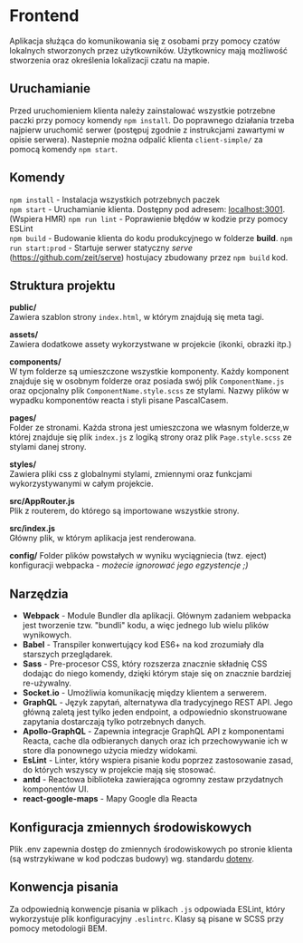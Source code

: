 # Frontend

Aplikacja służąca do komunikowania się z osobami przy pomocy czatów lokalnych stworzonych przez użytkowników. 
Użytkownicy mają możliwość stworzenia oraz określenia lokalizacji czatu na mapie.

## Uruchamianie

Przed uruchomieniem klienta należy zainstalować wszystkie potrzebne paczki przy pomocy komendy `npm install`. 
Do poprawnego działania trzeba najpierw uruchomić serwer (postępuj zgodnie z instrukcjami zawartymi w opisie serwera). Nastepnie można odpalić klienta `client-simple/` za pomocą komendy `npm start`.

## Komendy

`npm install` - Instalacja wszystkich potrzebnych paczek  
`npm start` - Uruchamianie klienta. Dostępny pod adresem: [localhost:3001](localhost:3001). (Wspiera HMR)
`npm run lint` - Poprawienie błędów w kodzie przy pomocy ESLint  
`npm build` - Budowanie klienta do kodu produkcyjnego w folderze **build**.
`npm run start:prod` - Startuje serwer statyczny *serve* (https://github.com/zeit/serve) hostujacy zbudowany przez `npm build` kod.

## Struktura projektu

**public/**  
Zawiera szablon strony `index.html`, w którym znajdują się meta tagi.

**assets/**  
Zawiera dodatkowe assety wykorzystwane w projekcie (ikonki, obrazki itp.)

**components/**  
W tym folderze są umieszczone wszystkie komponenty. Każdy komponent znajduje się w osobnym folderze oraz posiada swój plik `ComponentName.js` oraz opcjonalny plik `ComponentName.style.scss` ze stylami. Nazwy plików w wypadku komponentów reacta i styli pisane PascalCasem.

**pages/**  
Folder ze stronami. Każda strona jest umieszczona we własnym folderze,w której znajduje się plik `index.js` z logiką strony oraz plik `Page.style.scss` ze stylami danej strony.

**styles/**  
Zawiera pliki css z globalnymi stylami, zmiennymi oraz funkcjami wykorzystywanymi w całym projekcie.

**src/AppRouter.js**  
Plik z routerem, do którego są importowane wszystkie strony.

**src/index.js**  
Główny plik, w którym aplikacja jest renderowana.

**config/**
Folder plików powstałych w wyniku wyciągniecia (twz. eject) konfiguracji webpacka - *możecie ignorować jego egzystencje ;)*

## Narzędzia

- **Webpack** - Module Bundler dla aplikacji. Głównym zadaniem webpacka jest tworzenie tzw. "bundli" kodu, a więc jednego lub wielu plików wynikowych.
- **Babel** - Transpiler konwertujący kod ES6+ na kod zrozumiały dla starszych przeglądarek.
- **Sass** - Pre-procesor CSS, który rozszerza znacznie składnię CSS dodając do niego komendy, dzięki którym staje się on znacznie bardziej re-używalny.
- **Socket.io** - Umożliwia komunikację między klientem a serwerem.
- **GraphQL** - Język zapytań, alternatywa dla tradycyjnego REST API. Jego główną zaletą jest tylko jeden endpoint, a odpowiednio skonstruowane zapytania dostarczają tylko potrzebnych danych.
- **Apollo-GraphQL** - Zapewnia integracje GraphQL API z komponentami Reacta, cache dla odbieranych danych oraz ich przechowywanie ich w store dla ponownego użycia miedzy widokami. 
- **EsLint** - Linter, który wspiera pisanie kodu poprzez zastosowanie zasad, do których wszyscy w projekcie mają się stosować. 
- **antd** - Reactowa biblioteka zawierająca ogromny zestaw przydatnych komponentów UI.
- **react-google-maps** - Mapy Google dla Reacta

## Konfiguracja zmiennych środowiskowych
Plik .env zapewnia dostęp do zmiennych środowiskowych po stronie klienta (są wstrzykiwane w kod podczas budowy) wg. standardu [dotenv](https://github.com/motdotla/dotenv#readme).


## Konwencja pisania

Za odpowiednią konwencje pisania w plikach `.js` odpowiada ESLint, który wykorzystuje plik konfiguracyjny `.eslintrc`. Klasy są pisane w SCSS przy pomocy metodologii BEM.

